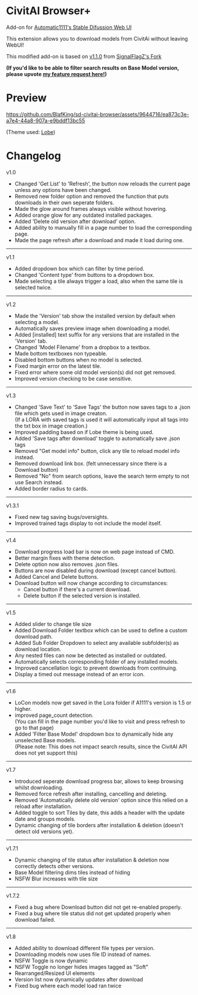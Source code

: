 # CivitAI Browser+
Add-on for [Automatic1111's Stable Difussion Web UI](https://github.com/AUTOMATIC1111/stable-diffusion-webui)  

This extension allows you to download models from CivitAi without leaving WebUI!  

This modified add-on is based on [v1.1.0](https://github.com/SignalFlagZ/sd-civitai-browser/releases/tag/1.1.0) from [SignalFlagZ's Fork](https://github.com/SignalFlagZ/sd-civitai-browser)  

**(If you'd like to be able to filter search results on Base Model version, please upvote [my feature request here!](https://civitai.featurebase.app/submissions/64ea19ac4f9cf39e6f9fb2e9))**

# Preview


https://github.com/BlafKing/sd-civitai-browser/assets/9644716/ea873c3e-a7e4-44a8-907a-e9bddf13bc55


(Theme used: [Lobe](https://github.com/canisminor1990/sd-webui-lobe-theme))  

# Changelog

v1.0
* Changed 'Get List' to 'Refresh', the button now reloads the current page unless any options have been changed.
* Removed new folder option and removed the function that puts downloads in their own seperate folders.
* Made the glow around frames always visible without hovering.
* Added orange glow for any outdated installed packages.
* Added 'Delete old version after download' option.
* Added ability to manually fill in a page number to load the corresponding page.
* Made the page refresh after a download and made it load during one.

---

v1.1
* Added dropdown box which can filter by time period.
* Changed 'Content type' from buttons to a dropdown box.
* Made selecting a tile always trigger a load, also when the same tile is selected twice.

---

v1.2
* Made the 'Version' tab show the installed version by default when selecting a model.
* Automatically saves preview image when downloading a model.
* Added [installed] text suffix for any versions that are installed in the 'Version' tab.
* Changed 'Model Filename' from a dropbox to a textbox.
* Made bottom textboxes non typeable.
* Disabled bottom buttons when no model is selected.
* Fixed margin error on the latest tile.
* Fixed error where some old model version(s) did not get removed.
* Improved version checking to be case sensitive.

---

v1.3
* Changed 'Save Text' to 'Save Tags' the button now saves tags to a .json file which gets used in image creaton.  
  (If a LORA with saved tags is used it will automatically input all tags into the txt box in image creation.)
* Improved padding based on if Lobe theme is being used.
* Added 'Save tags after download' toggle to automatically save .json tags
* Removed "Get model info" button, click any tile to reload model info instead.
* Removed download link box. (felt unnecessary since there is a Download button)
* Removed "No" from search options, leave the search term empty to not use Search instead.
* Added border radius to cards.

---

v1.3.1
* Fixed new tag saving bugs/oversights.
* Improved trained tags display to not include the model itself.

---

v1.4
* Download progress load bar is now on web page instead of CMD.
* Better margin fixes with theme detection.
* Delete option now also removes .json files.
* Buttons are now disabled during download (except cancel button).
* Added Cancel and Delete buttons.
* Download button will now change according to circumstances:
  - Cancel button if there's a current download.
  - Delete button if the selected version is installed.

---

v1.5
* Added slider to change tile size
* Added Download Folder textbox which can be used to define a custom download path.
* Added Sub Folder Dropdown to select any available subfolder(s) as download location.
* Any nested files can now be detected as installed or outdated.
* Automatically selects corresponding folder of any installed models.
* Improved cancellation logic to prevent downloads from continuing.
* Display a timed out message instead of an error icon.

---

v1.6
* LoCon models now get saved in the Lora folder if A1111's version is 1.5 or higher.
* improved page_count detection.  
(You can fill in the page number you'd like to visit and press refresh to go to that page)
* Added 'Filter Base Model' dropdown box to dynamically hide any unselected Base models.  
(Please note: This does not impact search results, since the CivitAI API does not yet support this)

---

v1.7
* Introduced seperate download progress bar, allows to keep browsing whilst downloading.
* Removed force refresh after installing, cancelling and deleting.
* Removed 'Automatically delete old version' option since this relied on a reload after installation.
* Added toggle to sort Tiles by date, this adds a header with the update date and groups models.
* Dynamic changing of tile borders after installation & deletion (doesn't detect old versions yet).

---

v1.7.1
* Dynamic changing of tile status after installation & deletion now correctly detects other versions.
* Base Model filtering dims tiles instead of hiding
* NSFW Blur increases with tile size

---

v1.7.2
* Fixed a bug where Download button did not get re-enabled properly.
* Fixed a bug where tile status did not get updated properly when download failed.

---

v1.8
* Added ability to download different file types per version.
* Downloading models now uses file ID instead of names.
* NSFW Toggle is now dynamic
* NSFW Toggle no longer hides images tagged as "Soft"
* Rearranged/Resized UI elements
* Version list now dynamically updates after download
* Fixed bug where each model load ran twice
